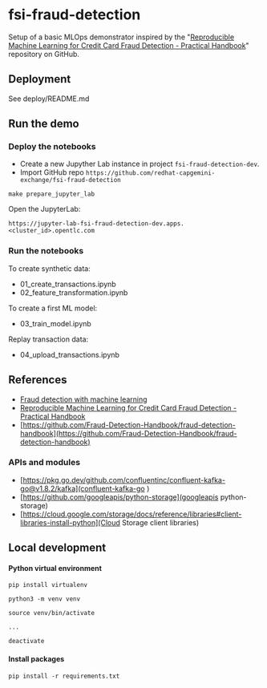# fsi-fraud-detection

Setup of a basic MLOps demonstrator inspired by the "[Reproducible Machine Learning for Credit Card Fraud Detection - Practical Handbook](https://fraud-detection-handbook.github.io/fraud-detection-handbook/Foreword.html)" repository on GitHub.

## Deployment

See deploy/README.md

## Run the demo

### Deploy the notebooks

* Create a new Jupyther Lab instance in project `fsi-fraud-detection-dev`.
* Import GitHub repo `https://github.com/redhat-capgemini-exchange/fsi-fraud-detection`

```shell
make prepare_jupyter_lab
```

Open the JupyterLab:

```
https://jupyter-lab-fsi-fraud-detection-dev.apps.<cluster_id>.opentlc.com
```

### Run the notebooks

To create synthetic data:

* 01_create_transactions.ipynb
* 02_feature_transformation.ipynb

To create a first ML model:

* 03_train_model.ipynb

Replay transaction data:

* 04_upload_transactions.ipynb


## References

* [Fraud detection with machine learning](https://www.researchgate.net/project/Fraud-detection-with-machine-learning)
* [Reproducible Machine Learning for Credit Card Fraud Detection - Practical Handbook](https://fraud-detection-handbook.github.io/fraud-detection-handbook/Foreword.html)
* [https://github.com/Fraud-Detection-Handbook/fraud-detection-handbook](https://github.com/Fraud-Detection-Handbook/fraud-detection-handbook)

### APIs and modules

* [https://pkg.go.dev/github.com/confluentinc/confluent-kafka-go@v1.8.2/kafka](confluent-kafka-go )
* [https://github.com/googleapis/python-storage](googleapis python-storage)
* [https://cloud.google.com/storage/docs/reference/libraries#client-libraries-install-python](Cloud Storage client libraries)


## Local development

#### Python virtual environment

```shell
pip install virtualenv

python3 -m venv venv

source venv/bin/activate

...

deactivate

```

#### Install packages

```shell
pip install -r requirements.txt
```
